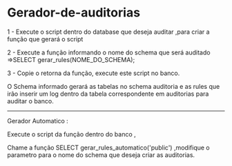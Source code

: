 # Gerador-de-auditorias
1 - Execute o script dentro do database que deseja auditar ,para criar a função que gerará o script 

2 - Execute a função informando o nome do schema que será auditado =>SELECT gerar_rules(NOME_DO_SCHEMA);

3 - Copie o retorna da função, execute este script no banco.



O Schema informado gerará as tabelas no schema auditoria e as rules que irão inserir um log dentro da tabela correspondente em auditorias para auditar o banco.

__________________

Gerador Automatico :

Execute o script da função dentro do banco ,

Chame a função SELECT gerar_rules_automatico('public') ,modifique o parametro para o nome do schema que deseja criar as auditorias.
